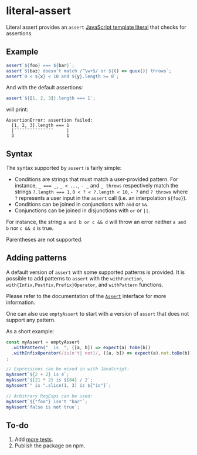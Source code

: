# literal-assert

Literal assert provides an `assert` [JavaScript template literal](
https://developer.mozilla.org/docs/Web/JavaScript/Reference/Template_literals)
that checks for assertions.

## Example

```js
assert`${foo} === ${bar}`;
assert`${baz} doesn't match /^\w+$/ or ${() => quux()} throws`;
assert`0 < ${x} < 10 and ${y}.length >= 0`;
```

And with the default assertions:

```js
assert`${[1, 2, 3]}.length === 1`;
```

will print:

```
AssertionError: assertion failed:
  [1, 2, 3].length === 1
  |¯¯¯¯¯¯¯¯¯¯¯¯¯¯¯     |
  3                    1
```

## Syntax

The syntax supported by `assert` is fairly simple:
- Conditions are strings that must match a user-provided pattern. For instance,
  `_ === _`, `_ < ...`, `- _` and `_ throws` respectively match the strings
  `?.length === 1`, `0 < ? < ?.length < 10`, `- ?` and `? throws` where `?`
  represents a user input in the `assert` call (i.e. an interpolation
  `${foo}`).
- Conditions can be joined in conjunctions with `and` or `&&`.
- Conjunctions can be joined in disjunctions with `or` or `||`.

For instance, the string `a and b or c && d` will throw an error neither
`a and b` nor `c && d` is true.

Parentheses are not supported.

## Adding patterns

A default version of `assert` with some supported patterns is provided. It is
possible to add patterns to `assert` with the `withFunction`,
`with{Infix,Postfix,Prefix}Operator`, and `withPattern` functions.

Please refer to the documentation of the [`Assert`](
./src/lib.ts#:~:text=interface%20Assert) interface for more information.

One can also use `emptyAssert` to start with a version of `assert` that does not
support any pattern.

As a short example:
```js
const myAssert = emptyAssert
  .withPattern("_ is _", ([a, b]) => expect(a).toBe(b))
  .withInfixOperator(/is(n't| not)/, ([a, b]) => expect(a).not.toBe(b))
;

// Expressions can be mixed in with JavaScript:
myAssert`${2 + 2} is 4`;
myAssert`${21 * 2} is ${84} / 2`;
myAssert`" is ".slice(1, 3) is ${"is"}`;

// Arbitrary RegExps can be used:
myAssert`${"foo"} isn't "bar"`;
myAssert`false is not true`;
```

## To-do

1. Add [more tests](./src/index.test.ts).
2. Publish the package on npm.
